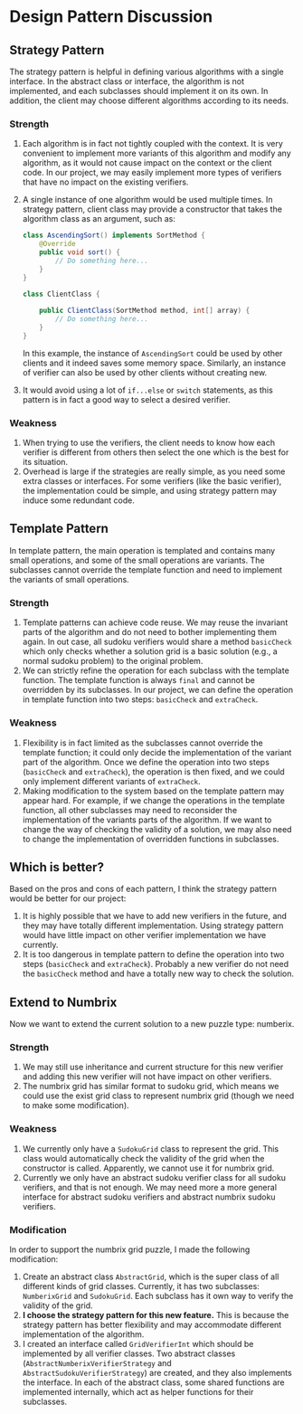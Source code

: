 # Design Pattern Discussion

## Strategy Pattern

The strategy pattern is helpful in defining various algorithms with a single interface. In the abstract class or interface, the algorithm is not implemented, and each subclasses should implement it on its own. In addition, the client may choose different algorithms according to its needs. 

### Strength

1. Each algorithm is in fact not tightly coupled with the context. It is very convenient to implement more variants of this algorithm and modify any algorithm, as it would not cause impact on the context or the client code. In our project, we may easily implement more types of verifiers that have no impact on the existing verifiers.
2. A single instance of one algorithm would be used multiple times. In strategy pattern, client class may provide a constructor that takes the algorithm class as an argument, such as:

    ```java
    class AscendingSort() implements SortMethod {
        @Override
        public void sort() {
            // Do something here...
        }   
    }
    
    class ClientClass {
        
        public ClientClass(SortMethod method, int[] array) {
            // Do something here...
        }
    }
    ```
    In this example, the instance of `AscendingSort` could be used by other clients and it indeed saves some memory space. Similarly, an instance of verifier can also be used by other clients without creating new.
    
1. It would avoid using a lot of `if...else` or `switch` statements, as this pattern is in fact a good way to select a desired verifier. 

### Weakness

1. When trying to use the verifiers, the client needs to know how each verifier is different from others then select the one which is the best for its situation. 
2. Overhead is large if the strategies are really simple, as you need some extra classes or interfaces. For some verifiers (like the basic verifier), the implementation could be simple, and using strategy pattern may induce some redundant code.

## Template Pattern

In template pattern, the main operation is templated and contains many small operations, and some of the small operations are variants. The subclasses cannot override the template function and need to implement the variants of small operations.

### Strength

1. Template patterns can achieve code reuse. We may reuse the invariant parts of the algorithm and do not need to bother implementing them again. In out case, all sudoku verifiers would share a method `basicCheck` which only checks whether a solution grid is a basic solution (e.g., a normal sudoku problem) to the original problem.
2. We can strictly refine the operation for each subclass with the template function. The template function is always `final` and cannot be overridden by its subclasses. In our project, we can define the operation in template function into two steps: `basicCheck` and `extraCheck`.

### Weakness

1. Flexibility is in fact limited as the subclasses cannot override the template function; it could only decide the implementation of the variant part of the algorithm. Once we define the operation into two steps (`basicCheck` and `extraCheck`), the operation is then fixed, and we could only implement different variants of `extraCheck`.
2. Making modification to the system based on the template pattern may appear hard. For example, if we change the operations in the template function, all other subclasses may need to reconsider the implementation of the variants parts of the algorithm. If we want to change the way of checking the validity of a solution, we may also need to change the implementation of overridden functions in subclasses.

## Which is better?

Based on the pros and cons of each pattern, I think the strategy pattern would be better for our project:

1. It is highly possible that we have to add new verifiers in the future, and they may have totally different implementation. Using strategy pattern would have little impact on other verifier implementation we have currently.
2. It is too dangerous in template pattern to define the operation into two steps (`basicCheck` and `extraCheck`). Probably a new verifier do not need the `basicCheck` method and have a totally new way to check the solution.

## Extend to Numbrix 

Now we want to extend the current solution to a new puzzle type: numberix. 

### Strength

1. We may still use inheritance and current structure for this new verifier and adding this new verifier will not have impact on other verifiers.
2. The numbrix grid has similar format to sudoku grid, which means we could use the exist grid class to represent numbrix grid (though we need to make some modification).

### Weakness

1. We currently only have a `SudokuGrid` class to represent the grid. This class would automatically check the validity of the grid when the constructor is called. Apparently, we cannot use it for numbrix grid.
2. Currently we only have an abstract sudoku verifier class for all sudoku verifiers, and that is not enough. We may need more a more general interface for abstract sudoku verifiers and abstract numbrix sudoku verifiers.

### Modification

In order to support the numbrix grid puzzle, I made the following modification:

1. Create an abstract class `AbstractGrid`, which is the super class of all different kinds of grid classes. Currently, it has two subclasses: `NumberixGrid` and `SudokuGrid`. Each subclass has it own way to verify the validity of the grid.
2. **I choose the strategy pattern for this new feature.** This is because the strategy pattern has better flexibility and may accommodate different implementation of the algorithm.
3. I created an interface called `GridVerifierInt` which should be implemented by all verifier classes. Two abstract classes (`AbstractNumberixVerifierStrategy` and `AbstractSudokuVerifierStrategy`) are created, and they also implements the interface. In each of the abstract class, some shared functions are implemented internally, which act as helper functions for their subclasses.